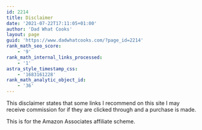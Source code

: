 ```yaml
---
id: 2214
title: Disclaimer
date: '2021-07-22T17:11:05+01:00'
author: 'Dad What Cooks'
layout: page
guid: 'https://www.dadwhatcooks.com/?page_id=2214'
rank_math_seo_score:
    - '9'
rank_math_internal_links_processed:
    - '1'
astra_style_timestamp_css:
    - '1683161228'
rank_math_analytic_object_id:
    - '36'
---
```


This disclaimer states that some links I recommend on this site I may receive commission for if they are clicked through and a purchase is made.

This is for the Amazon Associates affiliate scheme.